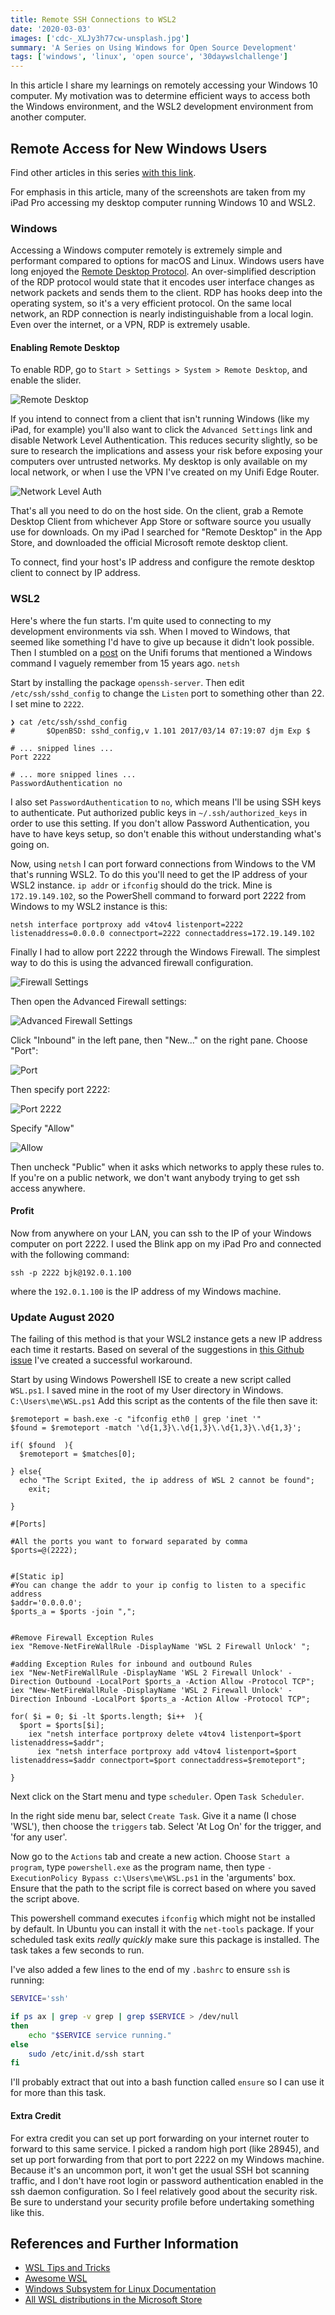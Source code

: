 ```yaml
---
title: Remote SSH Connections to WSL2
date: '2020-03-03'
images: ['cdc-_XLJy3h77cw-unsplash.jpg']
summary: 'A Series on Using Windows for Open Source Development'
tags: ['windows', 'linux', 'open source', '30daywslchallenge']
---
```


In this article I share my learnings on remotely accessing your Windows 10 computer. My motivation was to determine efficient ways to access both the Windows environment, and the WSL2 development environment from another computer.

## Remote Access for New Windows Users

Find other articles in this series [with this link](/tags/30daywslchallenge/).

For emphasis in this article, many of the screenshots are taken from my iPad Pro accessing my desktop computer running Windows 10 and WSL2.

### Windows

Accessing a Windows computer remotely is extremely simple and performant compared to options for macOS and Linux. Windows users have long enjoyed the [Remote Desktop Protocol](https://docs.microsoft.com/en-us/windows/win32/termserv/remote-desktop-protocol). An over-simplified description of the RDP protocol would state that it encodes user interface changes as network packets and sends them to the client. RDP has hooks deep into the operating system, so it's a very efficient protocol. On the same local network, an RDP connection is nearly indistinguishable from a local login. Even over the internet, or a VPN, RDP is extremely usable.

#### Enabling Remote Desktop

To enable RDP, go to `Start > Settings > System > Remote Desktop`, and enable the slider.

![Remote Desktop](/static/images/wsl/rdp.png)

If you intend to connect from a client that isn't running Windows (like my iPad, for example) you'll also want to click the `Advanced Settings` link and disable Network Level Authentication. This reduces security slightly, so be sure to research the implications and assess your risk before exposing your computers over untrusted networks. My desktop is only available on my local network, or when I use the VPN I've created on my Unifi Edge Router.

![Network Level Auth](/static/images/wsl/nla.png)

That's all you need to do on the host side. On the client, grab a Remote Desktop Client from whichever App Store or software source you usually use for downloads. On my iPad I searched for "Remote Desktop" in the App Store, and downloaded the official Microsoft remote desktop client.

To connect, find your host's IP address and configure the remote desktop client to connect by IP address.

### WSL2

Here's where the fun starts. I'm quite used to connecting to my development environments via ssh. When I moved to Windows, that seemed like something I'd have to give up because it didn't look possible. Then I stumbled on a [post](https://community.ui.com/questions/UNMS-running-on-Windows-10-Subsystem-Linux-2-WSL2/552f3b66-c1f0-41f1-8aa5-f2e6e0f56a5a) on the Unifi forums that mentioned a Windows command I vaguely remember from 15 years ago. `netsh`

Start by installing the package `openssh-server`. Then edit `/etc/ssh/sshd_config` to change the `Listen` port to something other than 22. I set mine to `2222`.

```
❯ cat /etc/ssh/sshd_config
#       $OpenBSD: sshd_config,v 1.101 2017/03/14 07:19:07 djm Exp $

# ... snipped lines ...
Port 2222

# ... more snipped lines ...
PasswordAuthentication no
```

I also set `PasswordAuthentication` to `no`, which means I'll be using SSH keys to authenticate. Put authorized public keys in `~/.ssh/authorized_keys` in order to use this setting. If you don't allow Password Authentication, you have to have keys setup, so don't enable this without understanding what's going on.

Now, using `netsh` I can port forward connections from Windows to the VM that's running WSL2. To do this you'll need to get the IP address of your WSL2 instance. `ip addr` or `ifconfig` should do the trick. Mine is `172.19.149.102`, so the PowerShell command to forward port 2222 from Windows to my WSL2 instance is this:

```
netsh interface portproxy add v4tov4 listenport=2222 listenaddress=0.0.0.0 connectport=2222 connectaddress=172.19.149.102
```

Finally I had to allow port 2222 through the Windows Firewall. The simplest way to do this is using the advanced firewall configuration.

![Firewall Settings](/static/images/wsl/firewall.png)

Then open the Advanced Firewall settings:

![Advanced Firewall Settings](/static/images/wsl/advancefw.png)

Click "Inbound" in the left pane, then "New..." on the right pane. Choose "Port":

![Port](/static/images/wsl/port.png)

Then specify port 2222:

![Port 2222](/static/images/wsl/port2222.png)

Specify "Allow"

![Allow](/static/mages/wsl/allow.png)

Then uncheck "Public" when it asks which networks to apply these rules to. If you're on a public network, we don't want anybody trying to get ssh access anywhere.

#### Profit

Now from anywhere on your LAN, you can ssh to the IP of your Windows computer on port 2222. I used the Blink app on my iPad Pro and connected with the following command:

```
ssh -p 2222 bjk@192.0.1.100
```

where the `192.0.1.100` is the IP address of my Windows machine.

### Update August 2020

The failing of this method is that your WSL2 instance gets a new IP address each time it restarts. Based on several of the suggestions in [this Github issue](https://github.com/microsoft/WSL/issues/4150) I've created a successful workaround.

Start by using Windows Powershell ISE to create a new script called `WSL.ps1`. I saved mine in the root of my User directory in Windows. `C:\Users\me\WSL.ps1` Add this script as the contents of the file then save it:

```
$remoteport = bash.exe -c "ifconfig eth0 | grep 'inet '"
$found = $remoteport -match '\d{1,3}\.\d{1,3}\.\d{1,3}\.\d{1,3}';

if( $found  ){
  $remoteport = $matches[0];

} else{
  echo "The Script Exited, the ip address of WSL 2 cannot be found";
    exit;

}

#[Ports]

#All the ports you want to forward separated by comma
$ports=@(2222);


#[Static ip]
#You can change the addr to your ip config to listen to a specific address
$addr='0.0.0.0';
$ports_a = $ports -join ",";


#Remove Firewall Exception Rules
iex "Remove-NetFireWallRule -DisplayName 'WSL 2 Firewall Unlock' ";

#adding Exception Rules for inbound and outbound Rules
iex "New-NetFireWallRule -DisplayName 'WSL 2 Firewall Unlock' -Direction Outbound -LocalPort $ports_a -Action Allow -Protocol TCP";
iex "New-NetFireWallRule -DisplayName 'WSL 2 Firewall Unlock' -Direction Inbound -LocalPort $ports_a -Action Allow -Protocol TCP";

for( $i = 0; $i -lt $ports.length; $i++  ){
  $port = $ports[$i];
    iex "netsh interface portproxy delete v4tov4 listenport=$port listenaddress=$addr";
      iex "netsh interface portproxy add v4tov4 listenport=$port listenaddress=$addr connectport=$port connectaddress=$remoteport";

}
```

Next click on the Start menu and type `scheduler`. Open `Task Scheduler`.

In the right side menu bar, select `Create Task`. Give it a name (I chose 'WSL'), then choose the `triggers` tab. Select 'At Log On' for the trigger, and 'for any user'.

Now go to the `Actions` tab and create a new action. Choose `Start a program`, type `powershell.exe` as the program name, then type `-ExecutionPolicy Bypass c:\Users\me\WSL.ps1` in the 'arguments' box. Ensure that the path to the script file is correct based on where you saved the script above.

This powershell command executes `ifconfig` which might not be installed by default. In Ubuntu you can install it with the `net-tools` package. If your scheduled task exits _really quickly_ make sure this package is installed. The task takes a few seconds to run.

I've also added a few lines to the end of my `.bashrc` to ensure `ssh` is running:

```bash
SERVICE='ssh'

if ps ax | grep -v grep | grep $SERVICE > /dev/null
then
    echo "$SERVICE service running."
else
    sudo /etc/init.d/ssh start
fi
```

I'll probably extract that out into a bash function called `ensure` so I can use it for more than this task.

#### Extra Credit

For extra credit you can set up port forwarding on your internet router to forward to this same service. I picked a random high port (like 28945), and set up port forwarding from that port to port 2222 on my Windows machine. Because it's an uncommon port, it won't get the usual SSH bot scanning traffic, and I don't have root login or password authentication enabled in the ssh daemon configuration. So I feel relatively good about the security risk. Be sure to understand your security profile before undertaking something like this.

## References and Further Information

- [WSL Tips and Tricks](https://wsl.dev)
- [Awesome WSL](https://github.com/sirredbeard/Awesome-WSL/blob/master/README.md)
- [Windows Subsystem for Linux Documentation](https://docs.microsoft.com/en-us/windows/wsl/about)
- [All WSL distributions in the Microsoft Store](https://aka.ms/wslstore)
